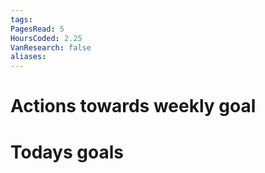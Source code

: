 ```yaml
---
tags: 
PagesRead: 5
HoursCoded: 2.25
VanResearch: false
aliases:
---
```

# Actions towards weekly goal
# Todays goals